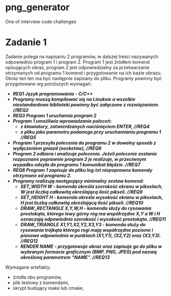 # png_generator
One of interview code challenges

# Zadanie 1


Zadanie polega na napisaniu 2 programów, w dalszej treści nazywanych odpowiednio program
1 i program 2. Program 1 jest źródłem komend opisujących obraz, program 2 jest
odpowiedzialny za przetwarzanie otrzymanych od programu 1 komend i przygotowanie na ich
bazie obrazu. Obraz ten ten ma być następnie zapisany do pliku.
Programy powinny być przygotowane wg poniższych wymagań:
- ***REQ1 Język programowania - C/C++***
- ***Programy muszą kompilować się na Linuksie a wszelkie niestandardowe biblioteki powinny być załączone z rozwiązaniem. //REQ2***
- ***REQ3 Program 1 uruchamia program 2***
- ***Program 1 umożliwia wprowadzanie poleceń:***
    - ***z klawiatury, zatwierdzanych naciśnięciem ENTER, //REQ4***
    - ***z pliku jako parametru podanego przy uruchamianiu programu 1 //REQ5***
- ***Program 1 przesyła polecenia do programu 2 w dowolny sposób z wyłączeniem gniazd (socketów),  //REQ6***
- ***Program 2 odbiera i analizuje polecenia. Jeżeli polecenie zostanie  rozpoznane poprawnie program 2 je realizuje, w przeciwnym wypadku odsyła do programu 1 komunikat błędzie. //REQ7***
- ***REQ8 Program 1 zapisuje do pliku log.txt niepoprawne komendy otrzymane od programu 2.***
- ***Programy realizują następujący minimalny zestaw komend:***
    - ***SET_WIDTH W - komenda określa szerokość ekranu w pikselach, W jest liczbą całkowitą określającą ilość pikseli.  //REQ9***
    - ***SET_HEIGHT H - komenda określa wysokość ekranu w pikselach, H jest liczbą całkowitą określającą ilość pikseli.  //REQ10***
    - ***DRAW_RECTANGLE X,Y,W,H - komenda służy do rysowania prostokąta, którego lewy górny róg ma współrzędne X,Y a W i H oznaczają odpowiednio szerokość i wysokość prostokąta. //REQ11***
    - ***DRAW_TRIANGLE X1,Y1,X2,Y2,X3,Y3 - komenda służy do rysowania trójkąta którego rogi mają współrzędne poziome i pionowe odpowiednio w punktach (X1,Y1), (X2,Y2) oraz (X3,Y3).  //REQ12***
    - ***RENDER NAME - przygotowuje obraz oraz zapisuje go do pliku w wybranym formacie graficznym (BMP, PNG, JPEG) pod nazwą określoną parametrem “NAME”.  //REQ13***

Wymagane artefakty:
- źródła obu programów,
- plik testowy z komendami,
- skrypt budujący make lub cmake,